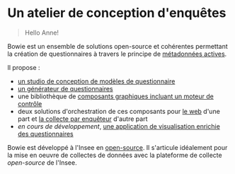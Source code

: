 # Un atelier de conception d'enquêtes

> Hello Anne!

Bowie est un ensemble de solutions open-source et cohérentes permettant la création de questionnaires à travers le principe de [métadonnées actives](metadata/).

Il propose :

- [un studio de conception de modèles de questionnaire](pogues)
- [un générateur de questionnaires](eno/)
- une bibliothèque de [composants graphiques incluant un moteur de contrôle](lunatic)
- deux solutions d'orchestration de ces composants pour [le web](orchestrateurs/web) d'une part et [la collecte par enquêteur](orchestrateurs/enqueteur) d'autre part
- _en cours de développement_, [une application de visualisation enrichie des questionnaires](public-enemy)

Bowie est développé à l'Insee en [open-source](https://github.com/InseeFr/Bowie). Il s'articule idéalement pour la mise en oeuvre de collectes de données avec la plateforme de collecte _open-source_ de l'Insee.
